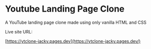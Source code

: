 # Youtube Landing Page Clone
A YouTube landing page clone made using only vanilla HTML and CSS

Live site URL:

[https://ytclone-jacky.pages.dev](https://ytclone-jacky.pages.dev/)
